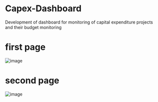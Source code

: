 # Capex-Dashboard
 Development of dashboard for monitoring of capital expenditure projects and their  budget monitoring
# first page
![image](https://github.com/user-attachments/assets/ee830809-d892-48c0-95ed-b70a09113117)

# second page<project details>

![image](https://github.com/user-attachments/assets/9bf262a5-571c-487c-8759-24586c94ed9b)
